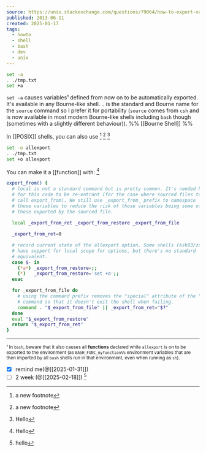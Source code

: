 ```yaml
---
source: https://unix.stackexchange.com/questions/79064/how-to-export-variables-from-a-file
published: 2013-06-11
created: 2025-01-17
tags:
  - howto
  - shell
  - bash
  - dev
  - unix
---
```

```bash
set -a
. ./tmp.txt
set +a
```

`set -a` causes variables¹ defined from now on to be automatically exported. It's available in any Bourne-like shell. `.` is the standard and Bourne name for the `source` command so I prefer it for portability (`source` comes from `csh` and is now available in most modern Bourne-like shells including `bash` though (sometimes with a slightly different behaviour)).
%% [[Bourne Shell]] %%

In [[POSIX]] shells, you can also use
[^1]
[^1]
[^a named footnote]

```bash
set -o allexport
. ./tmp.txt
set +o allexport
```

You can make it a [[function]] with:
[^a named footnote]
```bash
export_from() {
  # local is not a standard command but is pretty common. It's needed here
  # for this code to be re-entrant (for the case where sourced files to
  # call export_from). We still use _export_from_ prefix to namespace
  # those variables to reduce the risk of those variables being some of
  # those exported by the sourced file.
  
  local _export_from_ret _export_from_restore _export_from_file

  _export_from_ret=0

  # record current state of the allexport option. Some shells (ksh93/zsh)
  # have support for local scope for options, but there's no standard
  # equivalent.
  case $- in
    (*a*) _export_from_restore=;;
    (*)   _export_from_restore='set +a';;
  esac

  for _export_from_file do
    # using the command prefix removes the "special" attribute of the "."
    # command so that it doesn't exit the shell when failing.
    command . "$_export_from_file" || _export_from_ret="$?"
  done
  eval "$_export_from_restore"
  return "$_export_from_ret"
}
```

---

<sup>¹ In <code>bash</code>, beware that it also causes all <strong>functions</strong> declared while <code>allexport</code> is on to be exported to the environment (as <code>BASH_FUNC_myfunction%%</code> environment variables that are then imported by all <code>bash</code> shells run in that environment, even when running as <code>sh</code>).</sup>

- [x] remind me(@[[2025-01-31]])
- [ ] 2 week (@[[2025-02-18]])
[^another one]

[^1]: a new footnote

[^a named footnote]: Hello
[^another one]: hello